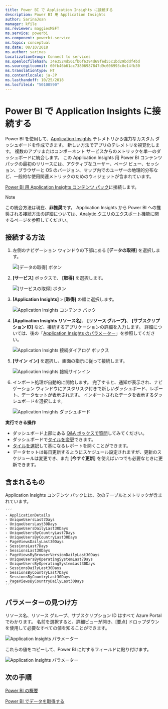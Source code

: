 ```yaml
---
title: Power BI で Application Insights に接続する
description: Power BI 用 Application Insights
author: SarinaJoan
manager: kfile
ms.reviewer: maggiesMSFT
ms.service: powerbi
ms.component: powerbi-service
ms.topic: conceptual
ms.date: 08/10/2018
ms.author: sarinas
LocalizationGroup: Connect to services
ms.openlocfilehash: 34e3524d561fb6f6394d69fed55c1bd29bddf4bd
ms.sourcegitcommit: 60fb46b61ac73806987847d9c606993c0e14fb30
ms.translationtype: HT
ms.contentlocale: ja-JP
ms.lasthandoff: 10/25/2018
ms.locfileid: "50100590"
---
```

# <a name="connect-to-application-insights-with-power-bi"></a>Power BI で Application Insights に接続する
Power BI を使用して、[Application Insights](/azure/application-insights/app-insights-overview/) テレメトリから強力なカスタム ダッシュボードを作成できます。 新しい方法でアプリのテレメトリを視覚化します。 複数のアプリまたはコンポーネント サービスからのメトリックを単一のダッシュボードに統合します。 この Application Insights 用 Power BI コンテンツ パックの最初のリリースには、アクティブなユーザー、ページ ビュー、セッション、ブラウザーと OS のバージョン、マップ内でのユーザーの地理的分布など、一般的な使用関連メトリックのためのウィジェットが含まれています。

[Power BI 用 Application Insights コンテンツ パック](https://app.powerbi.com/getdata/services/application-insights)に接続します。

>[!NOTE]
>この統合方法は現在、**非推奨**です。 Application Insights から Power BI への推奨される接続方法の詳細については、[Analytic クエリのエクスポート機能](https://docs.microsoft.com/azure/application-insights/app-insights-export-power-bi#export-analytics-queries)に関するページを参照してください。

## <a name="how-to-connect"></a>接続する方法
1. 左側のナビゲーション ウィンドウの下部にある **[データの取得]** を選択します。
   
    ![[データの取得] ボタン](media/service-connect-to-application-insights/pbi_getdata.png)
2. **[サービス]** ボックスで、 **[取得]** を選択します。
   
    ![[サービスの取得] ボタン](media/service-connect-to-application-insights/pbi_getservices.png)
3. **[Application Insights]** > **[取得]** の順に選択します。
   
    ![Application Insights コンテンツ パック](media/service-connect-to-application-insights/appinsights.png)
4. **[Application Insights リソース名]**、 **[リソース グループ]**、 **[サブスクリプション ID]** など、接続するアプリケーションの詳細を入力します。 詳細については、後の「[Application Insights のパラメーター](#FindingAppInsightsParams)」を参照してください。
   
    ![Application Insights 接続ダイアログ ボックス](media/service-connect-to-application-insights/pbi_contpkappinsitconnectndialog.png)    
5. **[サイン イン]** を選択し、画面の指示に従って接続します。
   
    ![Application Insights 接続サインイン](media/service-connect-to-application-insights/pbi_contpkappinsitconnectn2.png)
6. インポート処理が自動的に開始します。 完了すると、通知が表示され、ナビゲーション ウィンドウにアスタリスク付きで新しいダッシュボード、レポート、データセットが表示されます。  インポートされたデータを表示するダッシュボードを選択します。
   
    ![Application Insights ダッシュボード](media/service-connect-to-application-insights/pbi_contpkappinsitdash.png)

**実行できる操作**

* ダッシュボード上部にある [Q&A ボックスで質問](consumer/end-user-q-and-a.md)してみてください。
* ダッシュボードで[タイルを変更](service-dashboard-edit-tile.md)できます。
* [タイルを選択](consumer/end-user-tiles.md)して基になるレポートを開くことができます。
* データセットは毎日更新するようにスケジュール設定されますが、更新のスケジュールは変更でき、また **[今すぐ更新]** を使えばいつでも必要なときに更新できます。

## <a name="whats-included"></a>含まれるもの
Application Insights コンテンツ パックには、次のテーブルとメトリックが含まれています。  

    ´´´
    - ApplicationDetails  
    - UniqueUsersLast7Days   
    - UniqueUsersLast30Days   
    - UniqueUsersDailyLast30Days  
    - UniqueUsersByCountryLast7Days  
    - UniqueUsersByCountryLast30Days   
    - PageViewsDailyLast30Days   
    - SessionsLast7Days   
    - SessionsLast30Days  
    - PageViewsByBrowserVersionDailyLast30Days   
    - UniqueUsersByOperatingSystemLast7Days   
    - UniqueUsersByOperatingSystemLast30Days    
    - SessionsDailyLast30Days   
    - SessionsByCountryLast7Days   
    - SessionsByCountryLast30Days   
    - PageViewsByCountryDailyLast30Days  
    ´´´ 

<a name="FindingAppInsightsParams"></a>

## <a name="finding-parameters"></a>パラメーターの見つけ方
リソース名、リソース グループ、サブスクリプション ID はすべて Azure Portal でわかります。 名前を選択すると、詳細ビューが開き、[要点] ドロップダウンを使用して必要なすべての値を知ることができます。

![Application Insights パラメーター](media/service-connect-to-application-insights/pbi_contpkappinsitparams.png)

これらの値をコピーして、Power BI に対するフィールドに貼り付けます。

![Application Insights パラメーター](media/service-connect-to-application-insights/pbi_contpkappinsitparam2.png)

## <a name="next-steps"></a>次の手順
[Power BI の概要](service-get-started.md)

[Power BI でデータを取得する](service-get-data.md)

